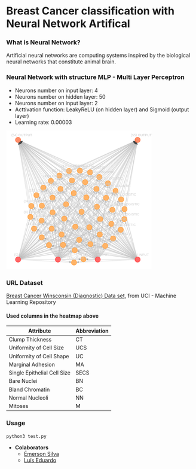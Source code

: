 # Breast Cancer classification with Neural Network Artifical

### What is Neural Network?
Artificial neural networks are computing systems inspired by the biological neural networks that constitute animal brain.

### Neural Network with structure MLP - Multi Layer Perceptron
* Neurons number on input layer: 4
* Neurons number on hidden layer: 50
* Neurons number on input layer: 2
* Acttivation function: LeakyReLU (on hidden layer) and Sigmoid (output layer)
* Learning rate: 0.00003

![Neural Network](images/neural-network.png "Neural Network ")

### URL Dataset
[Breast Cancer Winsconsin (Diagnostic) Data set](https://archive.ics.uci.edu/ml/machine-learning-databases/breast-cancer-wisconsin/breast-cancer-wisconsin.data), from UCI - Machine Learning Repository

#### Used columns in the heatmap above
Attribute | Abbreviation
------------ | -------------
Clump Thickness              | CT
Uniformity of Cell Size      | UCS
Uniformity of Cell Shape     | UC
Marginal Adhesion            | MA
Single Epithelial Cell Size  | SECS
Bare Nuclei                  | BN
Bland Chromatin              | BC
Normal Nucleoli              | NN
Mitoses                      | M

### Usage
    python3 test.py

* **Colaborators**
  * [Émerson Silva](https://github.com/SilvaEmerson)
  * [Luís Eduardo](https://github.com/luiseduardogfranca)
